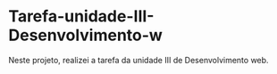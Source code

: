 # Tarefa-unidade-III-Desenvolvimento-w
Neste projeto, realizei a tarefa da unidade III de Desenvolvimento web.         
